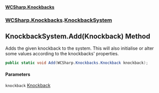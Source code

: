 #### [WCSharp.Knockbacks](README.md 'README')
### [WCSharp.Knockbacks](WCSharp.Knockbacks.md 'WCSharp.Knockbacks').[KnockbackSystem](WCSharp.Knockbacks.KnockbackSystem.md 'WCSharp.Knockbacks.KnockbackSystem')

## KnockbackSystem.Add(Knockback) Method

Adds the given knockback to the system. This will also initialise or alter some values according to the knockbacks' properties.

```csharp
public static void Add(WCSharp.Knockbacks.Knockback knockback);
```
#### Parameters

<a name='WCSharp.Knockbacks.KnockbackSystem.Add(WCSharp.Knockbacks.Knockback).knockback'></a>

`knockback` [Knockback](WCSharp.Knockbacks.Knockback.md 'WCSharp.Knockbacks.Knockback')